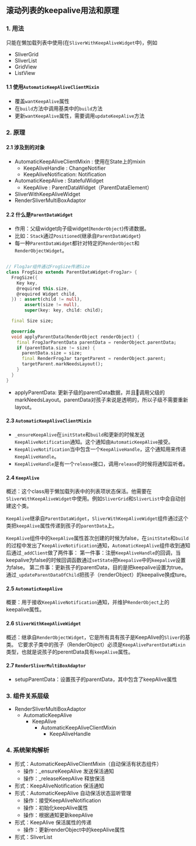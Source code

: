 ## 滚动列表的keepalive用法和原理

### 1. 用法

只能在懒加载列表中使用(在`SliverWithKeepAliveWidget`中)，例如
- SliverGrid
- SliverList
- GridView
- ListView

#### 1.1 使用`AutomaticKeepAliveClientMixin`

- 覆盖`wantKeepAlive`属性
- 在`build`方法中调用基类中的`build`方法
- 更新`wantKeepAlive`属性，需要调用`updateKeepAlive`方法

### 2. 原理

#### 2.1 涉及到的对象

- AutomaticKeepAliveClientMixin : 使用在State上的mixin
  - KeepAliveHandle : ChangeNotifier
  - KeepAliveNotification: Notification
- AutomaticKeepAlive : StatefulWidget
  - KeepAlive : ParentDataWidget（ParentDataElement）
- SliverWithKeepAliveWidget
- RenderSliverMultiBoxAdaptor

#### 2.2 什么是`ParentDataWidget`

- 作用：父级widget向子级widget(`RenderObject`)传递数据。
- 比如：`Stack`通过`Positioned`(继承自`ParentDataWidget`)
- 每一种`ParentDataWidget`都针对特定的`RenderObject`和`RenderObjectWidget`。

```dart

// FlogJar组件通过FrogSize传递Size
class FrogSize extends ParentDataWidget<FrogJar> {
  FrogSize({
    Key key,
    @required this.size,
    @required Widget child,
  }) : assert(child != null),
       assert(size != null),
       super(key: key, child: child);

  final Size size;

  @override
  void applyParentData(RenderObject renderObject) {
    final FrogJarParentData parentData = renderObject.parentData;
    if (parentData.size != size) {
      parentData.size = size;
      final RenderFrogJar targetParent = renderObject.parent;
      targetParent.markNeedsLayout();
    }
  }
}
```

- applyParentData: 更新子级的parentData数据，并且调用父级的markNeedsLayout。parentData对孩子来说是透明的，所以子级不需要重新layout。

#### 2.3 `AutomaticKeepAliveClientMixin`
- `_ensureKeepAlive`在`initState`和`build`和更新的时候发送`KeepAliveNotification`通知。这个通知由`AutomaticKeepAlive`接受。
- `KeepAliveNotification`当中包含一个`KeepAliveHandle`，这个通知用来传递`KeepAliveHandle`。
- `KeepAliveHandle`是有一个`release`接口，调用`release`的时候将通知监听者。

#### 2.4 `KeepAlive`
概述：这个class用于懒加载列表中的列表项状态保活。他需要在`SliverWithKeepAliveWidget`中使用。例如`SliverGrid`和`SliverList`中会自动创建这个类。

`KeepAlive`继承自`ParentDataWidget`，`SliverWithKeepAliveWidget`组件通过这个类把`keepAlive`属性传递到孩子的`parentData`上。

`KeepAlive`组件中的`keepAlive`属性首次创建的时候为false，在`initState`和`build`的过程中发出了`KeepAliveNotification`通知，`AutomaticKeepAlive`组件收到通知后通过`_addClient`做了两件事：
第一件事：注册`KeepAliveHandle`的回调，当keepalive为false的时候回调函数通过`setState`把`Keepalive`中的`keepalive`设置为false。
第二件事：更新孩子的parentData，目的是把keepalive设置为true。通过`_updateParentDataOfChild`把孩子（renderObject）的keepalive换成ture。

#### 2.5 `AutomaticKeepAlive`

概要：用于接收`KeepAliveNotification`通知，并维护`RenderObject`上的keepalive属性。

#### 2.6 `SliverWithKeepAliveWidget`

概述：继承自`RenderObjectWidget`，它是所有具有孩子是KeepAlive的`Sliver`的基类。
它要求子类中的孩子（RenderObject）必须是`KeepAliveParentDataMixin`类型，也就是说孩子的perentData具有`keepAlive`属性。

#### 2.7 `RenderSliverMultiBoxAdaptor`
- setupParentData：设置孩子的parentData，其中包含了keepAlive属性

### 3. 组件关系层级

- RenderSliverMultiBoxAdaptor
  - AutomaticKeepAlive
    - KeepAlive
      - AutomaticKeepAliveClientMixin
        - KeepAliveHandle

### 4. 系统架构解析

- 形式：AutomaticKeepAliveClientMixin（自动保活有状态组件）
  - 操作：_ensureKeepAlive 发送保活通知
  - 操作：_releaseKeepAlive 释放保活
- 形式：KeepAliveNotification 保活通知
- 形式：AutomaticKeepAlive 自动保活状态监听管理
  - 操作：接受KeepAliveNotification
  - 操作：初始化keepAlive属性
  - 操作：根据通知更新keepAlive
- 形式：KeepAlive 保活属性的传递
  - 操作：更新renderObject中的keepAlive属性
- 形式：SliverList

